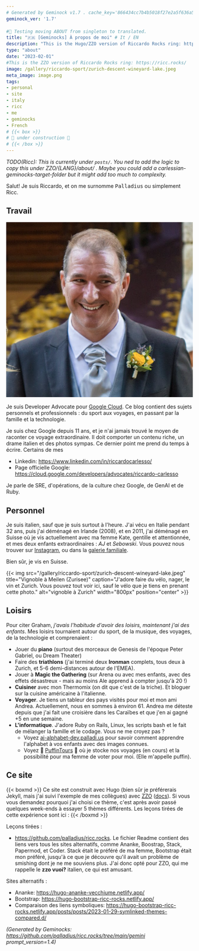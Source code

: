 ```yaml
---
# Generated by Geminock v1.7 . cache_key='866434cc7b4b5018f27e2a5f636a581bc4bef8fd07067eb7ffb93cf74b0e9853-fr.yaml'
geminock_ver: '1.7'

#🚧 Testing moving ABOUT from singleton to translated.
title: "🇫🇷 [Geminocks] À propos de moi" # It / EN
description: "This is the Hugo/ZZO version of Riccardo Rocks ring: https://ricc.rocks/"
type: "about"
date: "2023-02-01"
#This is the ZZO version of Riccardo Rocks ring: https://ricc.rocks/
image: /gallery/riccardo-sport/zurich-descent-wineyard-lake.jpeg
meta_image: image.png
tags:
- personal
- site
- italy
- ricc
- me
- geminocks
- French
# {{< box >}}
# 🚧 under construction 🚧
# {{< /box >}}
---
```


*TODO(Ricc): This is currently under `posts/`. You ned to add the logic to copy this under ZZO/{LANG}/about/ . Maybe you could add a carlessian-geminocks-target-folder but it might add too much to complexity.*

Salut! Je suis Riccardo, et on me surnomme <tt>Palladius</tt> ou simplement Ricc.

## Travail

![Riccardo d'une beauté surnaturelle à son mariage](image.png)

Je suis Developer Advocate pour [Google Cloud](http://cloud.google.com/). Ce blog contient des sujets personnels et professionnels : du sport aux voyages, en passant par la famille et la technologie.

Je suis chez Google depuis 11 ans, et je n'ai jamais trouvé le moyen de raconter ce voyage extraordinaire. Il doit comporter un contenu riche, un drame italien et des photos sympas. Ce dernier point me prend du temps à écrire. Certains de mes

* Linkedin: <https://www.linkedin.com/in/riccardocarlesso/>
* Page officielle Google: <https://cloud.google.com/developers/advocates/riccardo-carlesso>

Je parle de SRE, d'opérations, de la culture chez Google, de GenAI et de Ruby.

## Personnel

Je suis italien, sauf que je suis surtout à l'heure. J'ai vécu en Italie pendant 32 ans, puis j'ai déménagé en Irlande (2008), et en 2011, j'ai déménagé en Suisse où je vis actuellement avec ma femme Kate, gentille et attentionnée, et mes deux enfants extraordinaires : *AJ* et *Sebowski*. Vous pouvez nous trouver sur [Instagram](https://www.instagram.com/palladius/), ou dans la [galerie familiale](/fr/gallery/riccardo-family/).

Bien sûr, je vis en Suisse.

{{< img src="/gallery/riccardo-sport/zurich-descent-wineyard-lake.jpeg" title="Vignoble à Meilen (Zurisee)" caption="J'adore faire du vélo, nager, le vin et Zurich. Vous pouvez tout voir ici, sauf le vélo que je tiens en prenant cette photo." alt="vignoble à Zurich" width="800px" position="center" >}}

## Loisirs

Pour citer Graham, *j'avais l'habitude d'avoir des loisirs, maintenant j'ai des enfants*. Mes loisirs tournaient autour du sport, de la musique, des voyages, de la technologie et comprenaient :

* Jouer du **piano** (surtout des morceaux de Genesis de l'époque Peter Gabriel, ou Dream Theater)
* Faire des **triathlons** (j'ai terminé deux **Ironman** complets, tous deux à Zurich, et 5-6 demi-distances autour de l'EMEA).
* Jouer à **Magic the Gathering** (sur Arena ou avec mes enfants, avec des effets désastreux - mais au moins Ale apprend à compter jusqu'à 20 !)
* **Cuisiner** avec mon Thermomix (on dit que c'est de la triche). Et bloguer sur la cuisine américaine à l'italienne.
* **Voyager**. Je tiens un tableur des pays visités pour moi et mon ami Andrea. Actuellement, nous en sommes à environ 61. Andrea me déteste depuis que j'ai fait une croisière dans les Caraïbes et que j'en ai gagné +5 en une semaine.
* **L'informatique**. J'adore Ruby on Rails, Linux, les scripts bash et le fait de mélanger la famille et le codage. Vous ne me croyez pas ?
  * Voyez [aj-alphabet-dev.palladi.us](http://aj-alphabet-dev.palladi.us/alfabeto?alphabet=it&cells_per_row=6&locale=en&predilige=portrait) pour savoir comment apprendre l'alphabet à vos enfants avec des images connues.
  * Voyez 🚧 [PuffinTours](https://puffintours-prod-rjjr63dzrq-ew.a.run.app/) 🚧 où je stocke nos voyages (en cours) et la possibilité pour ma femme de voter pour moi. (Elle m'appelle puffin).

## Ce site


{{< boxmd >}}
Ce site est construit avec Hugo (bien sûr je préférerais Jekyll, mais j'ai suivi l'exemple de mes collègues) avec [ZZO](https://github.com/zzossig/hugo-theme-zzo) ([docs](https://zzo-docs.vercel.app/zzo)). Si vous vous demandez pourquoi j'ai choisi ce thème, c'est après avoir passé quelques week-ends à essayer 5 thèmes différents. Les leçons tirées de cette expérience sont ici :
{{< /boxmd >}}

Leçons tirées :

* <https://github.com/palladius/ricc.rocks>. Le fichier Readme contient des liens vers tous les sites alternatifs, comme Ananke,
  Boostrap, Stack, Papermod, et Coder. Stack était le préféré de ma femme, Bootstrap était mon préféré, jusqu'à ce que je découvre qu'il avait un problème de smishing dont je ne me souviens plus. J'ai donc opté pour ZZO, qui me rappelle le **zzo vuoi?** italien, ce qui est amusant.

Sites alternatifs :

* Ananke: <https://hugo-ananke-vecchiume.netlify.app/>
* Bootstrap: <https://hugo-bootstrap-ricc-rocks.netlify.app/>
* Comparaison des liens symboliques: <https://hugo-bootstrap-ricc-rocks.netlify.app/posts/posts/2023-01-29-symlinked-themes-compared.d/>



*(Generated by Geminocks: https://github.com/palladius/ricc.rocks/tree/main/gemini prompt_version=1.4)*